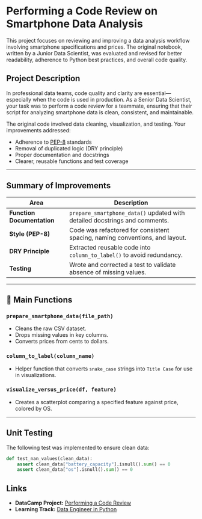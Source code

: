 # Performing a Code Review on Smartphone Data Analysis

This project focuses on reviewing and improving a data analysis workflow involving smartphone specifications and prices. The original notebook, written by a Junior Data Scientist, was evaluated and revised for better readability, adherence to Python best practices, and overall code quality.

## Project Description

In professional data teams, code quality and clarity are essential—especially when the code is used in production. As a Senior Data Scientist, your task was to perform a code review for a teammate, ensuring that their script for analyzing smartphone data is clean, consistent, and maintainable.

The original code involved data cleaning, visualization, and testing. Your improvements addressed:
- Adherence to [PEP-8](https://peps.python.org/pep-0008/) standards
- Removal of duplicated logic (DRY principle)
- Proper documentation and docstrings
- Clearer, reusable functions and test coverage

---

## Summary of Improvements

| Area                      | Description                                                                 |
|---------------------------|-----------------------------------------------------------------------------|
| **Function Documentation**| `prepare_smartphone_data()` updated with detailed docstrings and comments. |
| **Style (PEP-8)**         | Code was refactored for consistent spacing, naming conventions, and layout. |
| **DRY Principle**         | Extracted reusable code into `column_to_label()` to avoid redundancy.       |
| **Testing**               | Wrote and corrected a test to validate absence of missing values.           |

---

## 🔧 Main Functions

### `prepare_smartphone_data(file_path)`
- Cleans the raw CSV dataset.
- Drops missing values in key columns.
- Converts prices from cents to dollars.

### `column_to_label(column_name)`
- Helper function that converts `snake_case` strings into `Title Case` for use in visualizations.

### `visualize_versus_price(df, feature)`
- Creates a scatterplot comparing a specified feature against price, colored by OS.

---

## Unit Testing

The following test was implemented to ensure clean data:

```python
def test_nan_values(clean_data):
    assert clean_data["battery_capacity"].isnull().sum() == 0
    assert clean_data["os"].isnull().sum() == 0
```

## Links

- **DataCamp Project:** [Performing a Code Review](https://app.datacamp.com/learn/projects/1879)  
- **Learning Track:** [Data Engineer in Python](https://www.datacamp.com/completed/statement-of-accomplishment/track/1239f48432b3a47db932bfad99b900933000b204)
